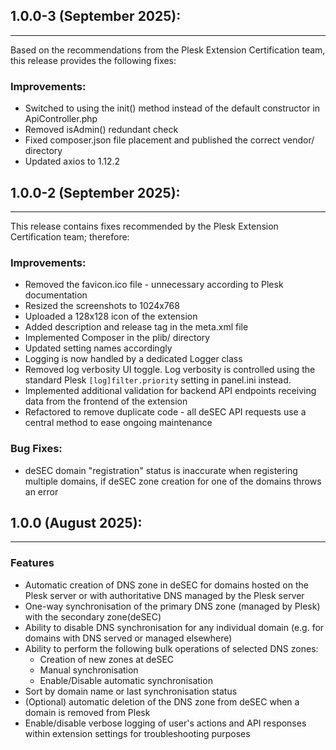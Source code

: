 ## 1.0.0-3 (September 2025):

---

Based on the recommendations from the Plesk Extension Certification team, this release provides the following fixes:

### Improvements:

- Switched to using the init() method instead of the default constructor in ApiController.php
- Removed isAdmin() redundant check
- Fixed composer.json file placement and published the correct vendor/ directory
- Updated axios to 1.12.2


## 1.0.0-2 (September 2025):

---

This release contains fixes recommended by the Plesk Extension Certification team; therefore:

### Improvements:

- Removed the favicon.ico file - unnecessary according to Plesk documentation
- Resized the screenshots to 1024x768
- Uploaded a 128x128 icon of the extension
- Added description and release tag in the meta.xml file
- Implemented Composer in the plib/ directory
- Updated setting names accordingly
- Logging is now handled by a dedicated Logger class
- Removed log verbosity UI toggle. Log verbosity is controlled using the standard Plesk `[log]filter.priority` setting in panel.ini instead.
- Implemented additional validation for backend API endpoints receiving data from the frontend of the extension
- Refactored to remove duplicate code - all deSEC API requests use a central method to ease ongoing maintenance

### Bug Fixes:
- deSEC domain "registration" status is inaccurate when registering multiple domains, if deSEC zone creation for one of the domains throws an error


## 1.0.0 (August 2025):

---

### Features

- Automatic creation of DNS zone in deSEC for domains hosted on the Plesk server or
  with authoritative DNS managed by the Plesk server
- One-way synchronisation of the primary DNS zone (managed by Plesk) with the secondary zone(deSEC)
- Ability to disable DNS synchronisation for any individual domain (e.g. for domains with DNS served or managed elsewhere)
- Ability to perform the following bulk operations of selected DNS zones:
    * Creation of new zones at deSEC
    * Manual synchronisation
    * Enable/Disable automatic synchronisation
- Sort by domain name or last synchronisation status
- (Optional) automatic deletion of the DNS zone from deSEC when a domain is removed from Plesk
- Enable/disable verbose logging of user's actions and API responses within extension settings for troubleshooting purposes
